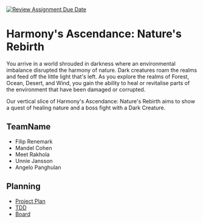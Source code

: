 [![Review Assignment Due Date](https://classroom.github.com/assets/deadline-readme-button-24ddc0f5d75046c5622901739e7c5dd533143b0c8e959d652212380cedb1ea36.svg)](https://classroom.github.com/a/UXPWzrRN)
# Harmony's Ascendance: Nature's Rebirth

You arrive in a world shrouded in darkness where an environmental imbalance disrupted the harmony of nature. Dark creatures roam the realms and feed off the little light that's left. As you explore the realms of Forest, Ocean, Desert, and Wind, you gain the ability to heal or revitalise parts of the environment that have been damaged or corrupted.

Our vertical slice of Harmony's Ascendance: Nature's Rebirth aims to show a quest of healing nature and a boss fight with a Dark Creature.

## TeamName
- Filip Renemark
- Mandel Cohen
- Meet Rakhola
- Unnie Jansson
- Angelo Panghulan

## Planning
- [Project Plan](https://miro.com/app/board/uXjVNO2nCFM=/)
- [TDD](https://docs.google.com/document/d/1vFzMrl_1hrRWOFS3tJV-UQz5XAxMUdg9X9hNh3mlygQ/edit)
- [Board](https://trello.com/b/CZAInfq1/epic)


